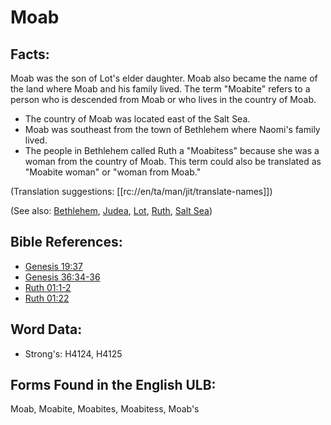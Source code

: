 # Moab

## Facts:

Moab was the son of Lot's elder daughter. Moab also became the name of the land where Moab and his family lived. The term "Moabite" refers to a person who is descended from Moab or who lives in the country of Moab.

* The country of Moab was located east of the Salt Sea.
* Moab was southeast from the town of Bethlehem where Naomi's family lived.
* The people in Bethlehem called Ruth a "Moabitess" because she was a woman from the country of Moab. This term could also be translated as "Moabite woman" or "woman from Moab."

(Translation suggestions: [[rc://en/ta/man/jit/translate-names]])

(See also: [Bethlehem](../names/bethlehem.md), [Judea](../names/judea.md), [Lot](../names/lot.md), [Ruth](../names/ruth.md), [Salt Sea](../names/saltsea.md))

## Bible References:

* [Genesis 19:37](rc://en/tn/help/gen/19/37)
* [Genesis 36:34-36](rc://en/tn/help/gen/36/34)
* [Ruth 01:1-2](rc://en/tn/help/rut/01/01)
* [Ruth 01:22](rc://en/tn/help/rut/01/22)

## Word Data:

* Strong's: H4124, H4125

## Forms Found in the English ULB:

Moab, Moabite, Moabites, Moabitess, Moab's
